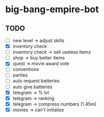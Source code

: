 # big-bang-empire-bot

## TODO

- [ ] new level -> adjust skills
- [x] inventory check
- [ ] inventory check -> sell useless items
- [ ] shop -> buy better items
- [x] quest -> movie award vote
- [ ] conventions
- [ ] parties
- [ ] auto request batteries
- [ ] auto give batteries
- [x] telegram -> % lvl
- [x] telegram -> ranking
- [x] telegram -> compress numbers (1.45m)
- [x] movies -> can't initialize
